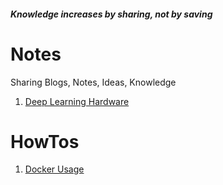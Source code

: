 #### *Knowledge increases by sharing, not by saving*

# Notes
Sharing Blogs, Notes, Ideas, Knowledge

1. [Deep Learning Hardware](https://github.com/ankdesh/notes/blob/master/link-lists/DeepLearningHW.md)

# HowTos
1. [Docker Usage](https://github.com/ankdesh/notes/blob/master/link-lists/DeepLearningHW.md)
